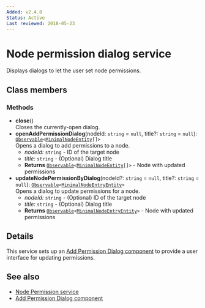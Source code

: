 ```yaml
---
Added: v2.4.0
Status: Active
Last reviewed: 2018-05-23
---
```


# Node permission dialog service

Displays dialogs to let the user set node permissions.

## Class members

### Methods

-   **close**()<br/>
    Closes the currently-open dialog.
-   **openAddPermissionDialog**(nodeId: `string` = `null`, title?: `string` = `null`): [`Observable`](http://reactivex.io/documentation/observable.html)`<`[`MinimalNodeEntity`](../content-services/document-library.model.md)`[]>`<br/>
    Opens a dialog to add permissions to a node.
    -   _nodeId:_ `string`  - ID of the target node
    -   _title:_ `string`  - (Optional) Dialog title
    -   **Returns** [`Observable`](http://reactivex.io/documentation/observable.html)`<`[`MinimalNodeEntity`](../content-services/document-library.model.md)`[]>` - Node with updated permissions
-   **updateNodePermissionByDialog**(nodeId?: `string` = `null`, title?: `string` = `null`): [`Observable`](http://reactivex.io/documentation/observable.html)`<`[`MinimalNodeEntryEntity`](../content-services/document-library.model.md)`>`<br/>
    Opens a dialog to update permissions for a node.
    -   _nodeId:_ `string`  - (Optional) ID of the target node
    -   _title:_ `string`  - (Optional) Dialog title
    -   **Returns** [`Observable`](http://reactivex.io/documentation/observable.html)`<`[`MinimalNodeEntryEntity`](../content-services/document-library.model.md)`>` - Node with updated permissions

## Details

This service sets up an [Add Permission Dialog component](../content-services/add-permission-dialog.component.md) to provide a user
interface for updating permissions. 

## See also

-   [Node Permission service](node-permission.service.md)
-   [Add Permission Dialog component](add-permission-dialog.component.md)
